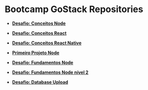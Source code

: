 # Bootcamp GoStack Repositories
- **[Desafio: Conceitos Node](https://github.com/lucasnjsilva/desafio-conceitos-node)**
- **[Desafio: Conceitos React](https://github.com/lucasnjsilva/desafio-conceitos-react)**
- **[Desafio: Conceitos React Native](https://github.com/lucasnjsilva/desafio-conceitos-react-native)**

- **[Primeiro Projeto Node](https://github.com/lucasnjsilva/primeiro-projeto-node)**
- **[Desafio: Fundamentos Node](https://github.com/lucasnjsilva/gostack-template-fundamentos-node)**
- **[Desafio: Fundamentos Node nível 2](https://github.com/lucasnjsilva/fundamentos-node-nivel-02)**
- **[Desafio: Database Upload](https://github.com/lucasnjsilva/desafio-database-upload)**
